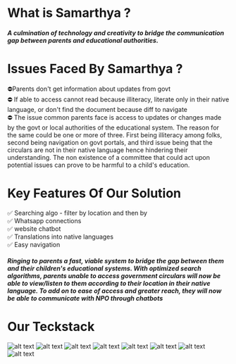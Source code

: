 # What is Samarthya ?
#### *A culmination of technology and creativity to bridge the communication gap between parents and educational authorities.*
# Issues Faced By Samarthya ?
⛔Parents don't get information about updates from govt <br>
⛔ If able to access cannot read because illiteracy, literate only in their native language, or don't find the document because diff to navigate <br>
⛔ The issue common parents face is access to updates or changes made by the govt or local authorities of the educational system. The reason for the same could be one or more of three. First being illiteracy among folks, second being navigation on govt portals, and third issue being that the circulars are not in their native language hence hindering their understanding. The non existence of a committee that could act upon potential issues can prove to be harmful to a child's education. <br>
# Key Features Of Our Solution
✅ Searching algo - filter by location and then by <br>
✅ Whatsapp connections <br>
✅ website chatbot <br>
✅ Translations into native languages <br>
✅ Easy navigation <br>

#####  *Ringing to parents a fast, viable system to bridge the gap between them and their children's educational systems. With optimized search algorithms, parents unable to access government circulars will now be able to view/listen to them according to their location in their native language. To add on to ease of access and greater reach, they will now be able to communicate with NPO through chatbots*
# Our Teckstack 
![alt text](https://img.shields.io/badge/html5-%23E34F26.svg?style=for-the-badge&logo=html5&logoColor=white)  ![alt text](https://img.shields.io/badge/css3-%231572B6.svg?style=for-the-badge&logo=css3&logoColor=white)  ![alt text](https://img.shields.io/badge/javascript-%23323330.svg?style=for-the-badge&logo=javascript&logoColor=%23F7DF1E)  ![alt text](https://img.shields.io/badge/bootstrap-%23563D7C.svg?style=for-the-badge&logo=bootstrap&logoColor=white)  ![alt text](https://img.shields.io/badge/python-%2314354C.svg?style=for-the-badge&logo=python&logoColor=white)  ![alt text](https://img.shields.io/badge/php-%23777BB4.svg?style=for-the-badge&logo=php&logoColor=white) ![alt text](https://img.shields.io/badge/firebase-%23039BE5.svg?style=for-the-badge&logo=firebase) ![alt text](https://img.shields.io/badge/mysql-%2300f.svg?style=for-the-badge&logo=mysql&logoColor=white)

